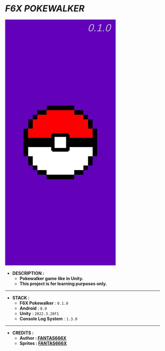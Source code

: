 # _F6X POKEWALKER_

![THUMBNAIL](Resources/Img/Thumbnail.png)

- **DESCRIPTION :**
  - **Pokewalker game like in Unity.**
  - **This project is for learning purposes only.**

---

- **STACK :**
  - **F6X Pokewalker** : `0.1.0`
  - **Android** : `8.0`
  - **Unity** : `2022.3.20f1`
  - **Console Log System** : `1.3.0`

---

- **CREDITS :**
  - **Author : [FANTAS666X](https://github.com/FANTAS666IXI)**
  - **Sprites : [FANTAS666X](https://github.com/FANTAS666IXI)**